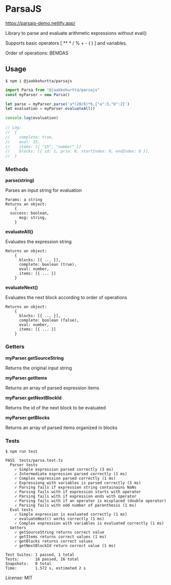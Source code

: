﻿# ParsaJS
https://parsajs-demo.netlify.app/

Library to parse and evaluate arithmetic expressions without eval()

Supports basic operators [ ** * / % + - ( ) ] and variables.

Order of operations: BEMDAS

## Usage
```
$ npm i @jaakkohurtta/parsajs
```

```javascript
import Parsa from "@jaakkohurtta/parsajs"
const myParser = new Parsa()

let parse = myParser.parse('a*(20/8)*b,{"a":3,"b":2}')
let evaluation = myParser.evaluateAll()

console.log(evaluation)
	
// Log:
//	{
//	  complete: true,
//	  eval: 15, 
//	  items: [{ "15", "number" }]
//	  blocks: [{ id: 1, prio: 0, startIndex: 0, endIndex: 0 }],
//	}
```
### Methods
**parse(string)**

Parses an input string for evaluation

	Params: a string
	Returns an object: 
		{ 
      success: boolean,
		  msg: string, 
		}
	
**evaluateAll()**

Evaluates the expression string

	Returns an object: 
		{ 
		  blocks: [{ ... }], 
		  complete: boolean (true), 
		  eval: number, 
		  items: [{ ... }] 
		}

**evaluateNext()**

Evaluates the next block according to order of operations

	Returns an object: 
		{ 
		  blocks: [{ ... }], 
		  complete: boolean (false), 
		  eval: number, 
		  items: [{ ... }] 
		}

### Getters
**myParser.getSourceString**

Returns the original input string

**myParser.getItems**

Returns an array of parsed expression items

**myParser.getNextBlockId**

Returns the id of the next block to be evaluated

**myParser.getBlocks**

Returns an array of parsed items organized in blocks

### Tests
```
$ npm run test

PASS  tests/parsa.test.ts
  Parser tests
    ✓ Simple expression parsed correctly (3 ms)
    ✓ Intermediate expression parsed correctly (1 ms)
    ✓ Complex expression parsed correctly (1 ms)
    ✓ Expressiong with variables is parsed correctly (3 ms)
    ✓ Parsing fails if expression string containains NaNs
    ✓ Parsing fails with if expression starts with operator
    ✓ Parsing fails with if expression ends with operator
    ✓ Parsing fails with if an operator is misplaced (double operator)
    ✓ Parsing fails with odd number of parenthesis (1 ms)
  Eval tests
    ✓ Simple expression is evaluated correctly (1 ms)
    ✓ evaluateNext() works correctly (1 ms)
    ✓ Complex expression with variables is evaluated correctly (1 ms)
  Getters
    ✓ getSourceString returns correct value
    ✓ getItems returns correct values (1 ms)
    ✓ getBlocks returns correct values
    ✓ getNextBlockId return correct value (1 ms)

Test Suites: 1 passed, 1 total
Tests:       16 passed, 16 total
Snapshots:   0 total
Time:        1.572 s, estimated 2 s
```

*License:* MIT

